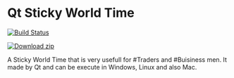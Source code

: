 # Qt Sticky World Time

[![Build Status](https://github.com/Omid91a/CppEFProvider/actions/workflows/msbuild.yml/badge.svg)](https://github.com/Omid91a/CppEFProvider/actions)

[![Download zip](https://custom-icon-badges.demolab.com/badge/-Download-blue?style=for-the-badge&logo=download&logoColor=white "Download zip")](https://github.com/Omid91a/QtStickyTimeWorld/suites/19071560390/artifacts/1116691992)


A Sticky World Time that is very usefull for #Traders and #Buisiness men. 
It made by Qt and can be execute in Windows, Linux and also Mac.
